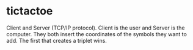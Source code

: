 # tictactoe
Client and Server (TCP/IP protocol). Client is the user and Server is the computer. They both insert the coordinates of the symbols they want to add. The first that creates a triplet wins.
